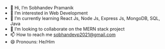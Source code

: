 - 👋 Hi, I’m Sobhandev Pramanik
- 👀 I’m interested in Web Development
- 🌱 I’m currently learning React Js, Node Js, Express Js, MongoDB, SQL, Java
- 💞️ I’m looking to collaborate on the MERN stack project
- 📫 How to reach me sobhandevp2021@gmail.com
- 😄 Pronouns: He/Him


<!---
sobhandev2003/sobhandev2003 is a ✨ special ✨ repository because its `README.md` (this file) appears on your GitHub profile.
You can click the Preview link to take a look at your changes.
--->
